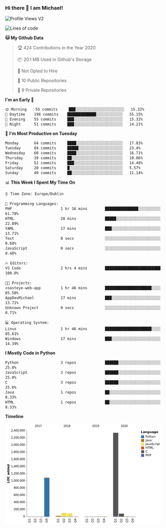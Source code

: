 ### Hi there 👋 I am Michael!

![Profile Views V2](https://komarev.com/ghpvc/?username=AppDevMichael)

<!--START_SECTION:waka-->
![Lines of code](https://img.shields.io/badge/From%20Hello%20World%20I%27ve%20Written-10.1%20million%20lines%20of%20code-blue)

**🐱 My Github Data** 

> 🏆 424 Contributions in the Year 2020
 > 
> 📦 20.1 MB Used in Github's Storage 
 > 
> 🚫 Not Opted to Hire
 > 
> 📜 10 Public Repositories
 > 
> 🔑 9 Private Repositories 

**I'm an Early 🐤** 

```text
🌞 Morning    55 commits     ███░░░░░░░░░░░░░░░░░░░░░░   15.32% 
🌆 Daytime    198 commits    █████████████░░░░░░░░░░░░   55.15% 
🌃 Evening    55 commits     ███░░░░░░░░░░░░░░░░░░░░░░   15.32% 
🌙 Night      51 commits     ███░░░░░░░░░░░░░░░░░░░░░░   14.21%

```
📅 **I'm Most Productive on Tuesday** 

```text
Monday       64 commits     ████░░░░░░░░░░░░░░░░░░░░░   17.83% 
Tuesday      84 commits     █████░░░░░░░░░░░░░░░░░░░░   23.4% 
Wednesday    60 commits     ████░░░░░░░░░░░░░░░░░░░░░   16.71% 
Thursday     39 commits     ██░░░░░░░░░░░░░░░░░░░░░░░   10.86% 
Friday       52 commits     ███░░░░░░░░░░░░░░░░░░░░░░   14.48% 
Saturday     20 commits     █░░░░░░░░░░░░░░░░░░░░░░░░   5.57% 
Sunday       40 commits     ██░░░░░░░░░░░░░░░░░░░░░░░   11.14%

```


📊 **This Week I Spent My Time On** 

```text
⌚︎ Time Zone: Europe/Dublin

💬 Programming Languages: 
PHP                      1 hr 16 mins        ███████████████░░░░░░░░░░   61.78% 
HTML                     28 mins             █████░░░░░░░░░░░░░░░░░░░░   22.89% 
YAML                     17 mins             ███░░░░░░░░░░░░░░░░░░░░░░   13.71% 
Text                     0 secs              ░░░░░░░░░░░░░░░░░░░░░░░░░   0.68% 
JavaScript               0 secs              ░░░░░░░░░░░░░░░░░░░░░░░░░   0.48%

🔥 Editors: 
VS Code                  2 hrs 4 mins        █████████████████████████   100.0%

🐱‍💻 Projects: 
coasteye-web-app         1 hr 46 mins        █████████████████████░░░░   85.58% 
AppDevMichael            17 mins             ███░░░░░░░░░░░░░░░░░░░░░░   13.71% 
Unknown Project          0 secs              ░░░░░░░░░░░░░░░░░░░░░░░░░   0.71%

💻 Operating System: 
Linux                    1 hr 46 mins        █████████████████████░░░░   85.61% 
Windows                  17 mins             ███░░░░░░░░░░░░░░░░░░░░░░   14.39%

```

**I Mostly Code in Python** 

```text
Python                   3 repos             ██████░░░░░░░░░░░░░░░░░░░   25.0% 
JavaScript               3 repos             ██████░░░░░░░░░░░░░░░░░░░   25.0% 
C                        3 repos             ██████░░░░░░░░░░░░░░░░░░░   25.0% 
Java                     1 repos             ██░░░░░░░░░░░░░░░░░░░░░░░   8.33% 
HTML                     1 repos             ██░░░░░░░░░░░░░░░░░░░░░░░   8.33%

```


**Timeline**

![Chart not found](https://github.com/AppDevMichael/AppDevMichael/blob/master/charts/bar_graph.png) 


<!--END_SECTION:waka-->

